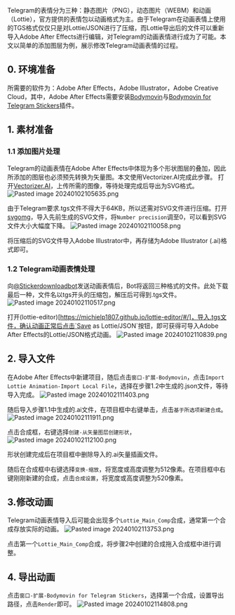 Telegram的表情分为三种：静态图片（PNG），动态图片（WEBM）和动画（Lottie），官方提供的表情包以动画格式为主。由于Telegram在动画表情上使用的TGS格式仅仅只是对Lottie/JSON进行了压缩，而Lottie导出后的文件可以重新导入Adobe After Effects进行编辑，对Telegram的动画表情进行成为了可能。本文以简单的添加图层为例，展示修改Telegram动画表情的过程。

## 0. 环境准备

所需要的软件为：Adobe After Effects，Adobe Illustrator，Adobe Creative Cloud，其中，Adobe After Effects需要安装[Bodymovin](https://github.com/airbnb/lottie-web/blob/master/build/extension/bodymovin.zxp)与[Bodymovin for Telegram Stickers](https://github.com/TelegramMessenger/bodymovin-extension)插件。

## 1. 素材准备

### 1.1 添加图片处理

Telegram的动画表情在Adobe After Effects中体现为多个形状图层的叠加，因此所添加的图层也必须预先转换为矢量图。本文使用Vectorizer.AI完成此步骤。
打开[Vectorizer.AI](https://vectorizer.ai/)，上传所需的图像，等待处理完成后导出为SVG格式。
![Pasted image 20240102105635.png](https://s2.loli.net/2024/01/02/xar9yfhv2MALHt4.png)

由于Telegram要求.tgs文件不得大于64KB，所以还需对SVG文件进行压缩。打开[svgomg](https://jakearchibald.github.io/svgomg/)，导入先前生成的SVG文件，将`Number precision`调至0，可以看到SVG文件大小大幅度下降。
![Pasted image 20240102110058.png](https://s2.loli.net/2024/01/02/kA4Y5nZWEzKIfPR.png)

将压缩后的SVG文件导入Adobe Illustrator中，再存储为Adobe Illustrator (.ai)格式即可。

### 1.2 Telegram动画表情处理

向[@Stickerdownloadbot](https://t.me/Stickerdownloadbot)发送动画表情后，Bot将返回三种格式的文件。此处下载最后一种，文件名以tgs开头的压缩包，解压后可得到.tgs文件。
![Pasted image 20240102110517.png](https://s2.loli.net/2024/01/02/YeXiCVmvIWgj84n.png)

打开(lottie-editor)[https://michielp1807.github.io/lottie-editor/#/]，导入.tgs文件，确认动画正常后点击`Save as Lottie/JSON`按钮，即可获得可导入Adobe After Effects的Lottie/JSON格式动画。
![Pasted image 20240102110839.png](https://s2.loli.net/2024/01/02/RoPptKLOi13AuXN.png)

## 2. 导入文件

在Adobe After Effects中新建项目，随后点击`窗口-扩展-Bodymovin`，点击`Import Lottie Animation-Import Local File`，选择在步骤1.2中生成的.json文件，等待导入完成。
![Pasted image 20240102111403.png](https://s2.loli.net/2024/01/02/r3tmR7bMacvBCG4.png)

随后导入步骤1.1中生成的.ai文件，在项目框中右键单击，点击`基于所选项新建合成`。
![Pasted image 20240102111911.png](https://s2.loli.net/2024/01/02/ARnmpXfieZqtW8M.png)

点击合成框，右键选择`创建-从矢量图层创建形状`，
![Pasted image 20240102112100.png](https://s2.loli.net/2024/01/02/9NZP47fYAganrh2.png)

形状创建完成后在项目框中删除导入的.ai矢量插画文件。

随后在合成框中右键选择`变换-缩放`，将宽度或高度调整为512像素。在项目框中右键刚刚新建的合成，点击`合成设置`，将宽度或高度调整为520像素。

## 3.修改动画
Telegram动画表情导入后可能会出现多个`Lottie_Main_Comp`合成，通常第一个合成存放实际的动画。
![Pasted image 20240102113753.png](https://s2.loli.net/2024/01/02/CADzIOkXesLU8fy.png)

点击第一个`Lottie_Main_Comp`合成，将步骤2中创建的合成拖入合成框中进行调整。

## 4. 导出动画

点击`窗口-扩展-Bodymovin for Telegram Stickers`，选择第一个合成，设置导出路径，点击`Render`即可。
![Pasted image 20240102114808.png](https://s2.loli.net/2024/01/02/lBISsZrbDjJg2RG.png)
